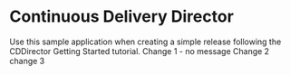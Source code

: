 # Continuous Delivery Director
Use this sample application when creating a simple release following the CDDirector Getting Started tutorial.
Change 1 - no message
Change 2
change 3


